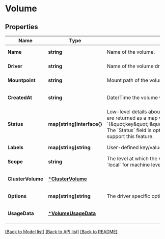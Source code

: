 # Volume

## Properties
Name | Type | Description | Notes
------------ | ------------- | ------------- | -------------
**Name** | **string** | Name of the volume. | [default to null]
**Driver** | **string** | Name of the volume driver used by the volume. | [default to null]
**Mountpoint** | **string** | Mount path of the volume on the host. | [default to null]
**CreatedAt** | **string** | Date/Time the volume was created. | [optional] [default to null]
**Status** | **map[string]interface{}** | Low-level details about the volume, provided by the volume driver. Details are returned as a map with key/value pairs: &#x60;{\&quot;key\&quot;:\&quot;value\&quot;,\&quot;key2\&quot;:\&quot;value2\&quot;}&#x60;.  The &#x60;Status&#x60; field is optional, and is omitted if the volume driver does not support this feature.  | [optional] [default to null]
**Labels** | **map[string]string** | User-defined key/value metadata. | [default to null]
**Scope** | **string** | The level at which the volume exists. Either &#x60;global&#x60; for cluster-wide, or &#x60;local&#x60; for machine level.  | [default to null]
**ClusterVolume** | [***ClusterVolume**](ClusterVolume.md) |  | [optional] [default to null]
**Options** | **map[string]string** | The driver specific options used when creating the volume.  | [default to null]
**UsageData** | [***VolumeUsageData**](Volume_UsageData.md) |  | [optional] [default to null]

[[Back to Model list]](../README.md#documentation-for-models) [[Back to API list]](../README.md#documentation-for-api-endpoints) [[Back to README]](../README.md)


